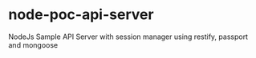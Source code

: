 node-poc-api-server
===================

NodeJs Sample API Server with session manager using restify, passport and mongoose